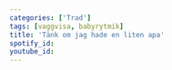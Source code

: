 ```yaml
---
categories: ['Trad']
tags: [vaggvisa, babyrytmik]
title: 'Tänk om jag hade en liten apa'
spotify_id: 
youtube_id: 
---
```


